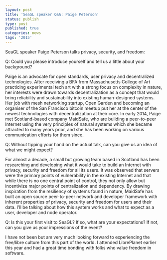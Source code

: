 ```yaml
---
layout: post
title: 'SeaGL speaker Q&A: Paige Peterson'
status: publish
type: post
published: true
categories: news
tags: '2015'
---
```


SeaGL speaker Paige Peterson talks privacy, security, and
freedom:

Q: Could you please introduce yourself and tell us a little about your
background?

Paige is an advocate for open standards, user privacy and decentralized
technologies. After receiving a BFA from Massachusetts College of Art
practicing experimental tech art with a strong focus on complexity in
nature, her interests were drawn towards decentralization as a concept
that would bring reliability and sustainability into existing
human-designed systems. Her job with mesh networking startup, Open
Garden and becoming an organiser of the San Francisco bitcoin meetup put
her at the center of the newest technologies with decentralization at
their core. In early 2014, Paige met Scotland-based company MaidSafe,
who are building a peer-to-peer Internet using the very principles of
natural systems which she became attracted to many years prior, and she
has been working on various communication efforts for them since.

Q: Without tipping your hand on the actual talk, can you give us an
idea of what we might expect?

For almost a decade, a small but growing team based in Scotland has been
researching and developing what it would take to build an Internet with
privacy, security and freedom for all its users. It was observed that
servers were the primary points of vulnerability in the existing
Internet and that while there is no one central point of control, they
not only allow but incentivize major points of centralization and
dependency. By drawing inspiration from the resiliency of systems found
in nature, MaidSafe has built an open source peer-to-peer network and
developer framework with inherent properties of privacy, security and
freedom for users and their data. I'll be talking about how this system
works and what to expect as a user, developer and node operator.

Q: Is this your first visit to SeaGL? If so, what are your expectations? If
not, can you give us your impressions of the event?

I have not been but am very much looking forward to experiencing the
free/libre culture from this part of the world. I attended LibrePlanet
earlier this year and had a great time bonding with folks who value
freedom in software.

